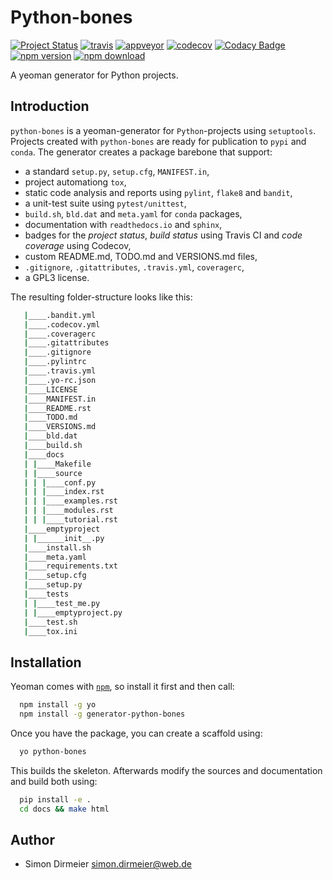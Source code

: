 # Python-bones

[![Project Status](http://www.repostatus.org/badges/latest/inactive.svg)](http://www.repostatus.org/#inactive)
[![travis](https://travis-ci.org/dirmeier/python-bones.svg?branch=master)](https://travis-ci.org/dirmeier/python-bones)
[![appveyor](https://ci.appveyor.com/api/projects/status/6kpnkmlva9hio2hc?svg=true)](https://ci.appveyor.com/project/dirmeier/python-bones)
[![codecov](https://codecov.io/gh/dirmeier/python-bones/branch/master/graph/badge.svg)](https://codecov.io/gh/dirmeier/python-bones)
[![Codacy Badge](https://api.codacy.com/project/badge/Grade/cc7de342ad8245129d5cd1e1df98fb62)](https://www.codacy.com/app/simon-dirmeier/python-bones?utm_source=github.com&amp;utm_medium=referral&amp;utm_content=dirmeier/python-bones&amp;utm_campaign=Badge_Grade)
[![npm version](https://badge.fury.io/js/generator-python-bones.svg)](https://www.npmjs.com/package/generator-python-bones)
[![npm download](https://img.shields.io/npm/dt/generator-python-bones.svg)](https://www.npmjs.com/package/generator-python-bones)

A yeoman generator for Python projects.

## Introduction

`python-bones` is a yeoman-generator for `Python`-projects using `setuptools`. Projects created with `python-bones` are ready for publication to `pypi` and `conda`. The generator creates a package barebone that support:

* a standard `setup.py`, `setup.cfg`, `MANIFEST.in`,
* project automationg `tox`,
* static code analysis and reports using `pylint`, `flake8` and `bandit`,
* a unit-test suite using `pytest/unittest`,
* `build.sh`, `bld.dat` and `meta.yaml` for `conda` packages,
* documentation with `readthedocs.io` and `sphinx`,
* badges for the *project status*, *build status* using Travis CI and *code coverage* using Codecov,
* custom README.md, TODO.md and VERSIONS.md files,
* `.gitignore`, `.gitattributes`, `.travis.yml`, `coveragerc`,
* a GPL3 license.

The resulting folder-structure looks like this:

```sh
   |____.bandit.yml
   |____.codecov.yml
   |____.coveragerc
   |____.gitattributes
   |____.gitignore
   |____.pylintrc
   |____.travis.yml
   |____.yo-rc.json
   |____LICENSE
   |____MANIFEST.in
   |____README.rst
   |____TODO.md
   |____VERSIONS.md
   |____bld.dat
   |____build.sh
   |____docs
   | |____Makefile
   | |____source
   | | |____conf.py
   | | |____index.rst
   | | |____examples.rst
   | | |____modules.rst
   | | |____tutorial.rst
   |____emptyproject
   | |______init__.py
   |____install.sh
   |____meta.yaml
   |____requirements.txt
   |____setup.cfg
   |____setup.py
   |____tests
   | |____test_me.py
   | |____emptyproject.py
   |____test.sh
   |____tox.ini
```

## Installation

Yeoman comes with [```npm```](https://nodejs.org/en/download/current/), so install it first and then call:

```sh
  npm install -g yo
  npm install -g generator-python-bones
```

Once you have the package, you can create a scaffold using:

```sh
  yo python-bones
```

This builds the skeleton. Afterwards modify the sources and documentation and build both using:

```sh
  pip install -e .
  cd docs && make html
```

## Author

* Simon Dirmeier <a href="mailto:simon.dirmeier@web.de">simon.dirmeier@web.de</a>
